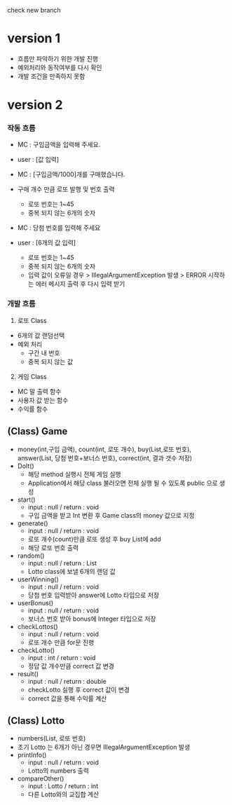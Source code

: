check new branch

# version 1
- 흐름만 파악하기 위한 개발 진행
- 예외처리와 동작여부를 다시 확인
- 개발 조건을 만족하지 못함

# version 2
### 작동 흐름
- MC : 구입금액을 입력해 주세요.
- user : [값 입력] 

- MC : [구입금액/1000]개를 구매했습니다.
- 구매 개수 만큼 로또 발행 및 번호 출력
  - 로또 번호는 1~45
  - 중복 되지 않는 6개의 숫자 

- MC : 당첨 번호를 입력해 주세요
- user : [6개의 값 입력]
  - 로또 번호는 1~45 
  - 중복 되지 않는 6개의 숫자
  - 입력 값이 오류일 경우 > IllegalArgumentException 발생 > ERROR 시작하는 에러 메시지 출력 후 다시 입력 받기


### 개발 흐름
1. 로또 Class
- 6개의 값 랜덤선택
- 예외 처리
  - 구간 내 번호
  - 중복 되지 않는 값
2. 게임 Class
- MC 말 출력 함수
- 사용자 값 받는 함수
- 수익률 함수

## (Class) Game
- money(int,구입 금액), count(int, 로또 개수), buy(List<Lotto>,로또 번호), answer(List<Integer>, 당첨 번호+보너스 번호), correct(int, 결과 갯수 저장)
- DoIt()
  - 해당 method 실행시 전체 게임 실행
  - Application에서 해당 class 불러오면 전체 실행 될 수 있도록 public 으로 생성
- start()
    - input : null / return : void
    - 구입 금액을 받고 Int 변환 후 Game class의 money 값으로 지정
- generate()
    - input : null / return : void
    - 로또 개수(count)만큼 로또 생성 후 buy List에 add
    - 해당 로또 번호 출력
- random()
  - input : null / return : List<Integer>
  - Lotto class에 보낼 6개의 랜덤 값
- userWinning()
  - input : null / return : void
  - 당첨 번호 입력받아 answer에 Lotto 타입으로 저장
- userBonus()
  - input : null / return : void
  - 보너스 번호 받아 bonus에 Integer 타입으로 저장
- checkLottos()
  - input : null / return : void
  - 로또 개수 만큼 for문 진행
- checkLotto()
  - input : int / return : void
  - 정답 값 개수만큼 correct 값 변경
- result()
  - input : null / return : double
  - checkLotto 실행 후 correct 값이 변경
  - correct 값을 통해 수익률 계산 
  
## (Class) Lotto
- numbers(List<Integer>, 로또 번호)
- 초기 Lotto 는 6개가 아닌 경우면 IllegalArgumentException 발생
- printInfo()
  - input : null / return : void
  - Lotto의 numbers 출력
- compareOther()
  - input : Lotto / return : int
  - 다른 Lotto와의 교집합 계산
